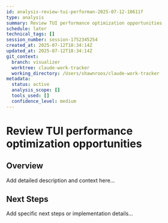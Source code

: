 ```yaml
---
id: analysis-review-tui-performan-2025-07-12-10611f
type: analysis
summary: Review TUI performance optimization opportunities
schedule: later
technical_tags: []
session_number: session-1752345254
created_at: 2025-07-12T18:34:14Z
updated_at: 2025-07-12T18:34:14Z
git_context:
  branch: visualizer
  worktree: claude-work-tracker
  working_directory: /Users/shawnroos/claude-work-tracker
metadata:
  status: active
  analysis_scope: []
  tools_used: []
  confidence_level: medium
---
```


# Review TUI performance optimization opportunities

## Overview

Add detailed description and context here...

## Next Steps

Add specific next steps or implementation details...
